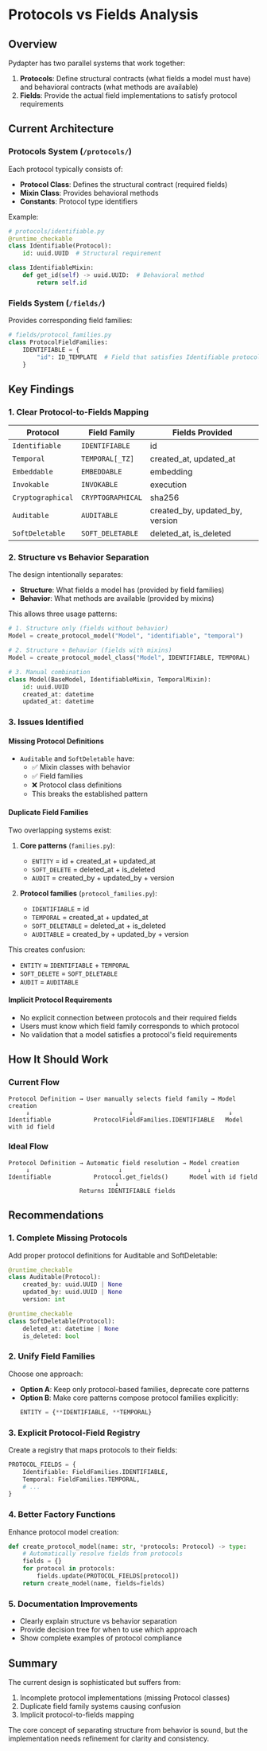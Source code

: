 # Protocols vs Fields Analysis

## Overview

Pydapter has two parallel systems that work together:
1. **Protocols**: Define structural contracts (what fields a model must have) and behavioral contracts (what methods are available)
2. **Fields**: Provide the actual field implementations to satisfy protocol requirements

## Current Architecture

### Protocols System (`/protocols/`)

Each protocol typically consists of:
- **Protocol Class**: Defines the structural contract (required fields)
- **Mixin Class**: Provides behavioral methods
- **Constants**: Protocol type identifiers

Example:
```python
# protocols/identifiable.py
@runtime_checkable
class Identifiable(Protocol):
    id: uuid.UUID  # Structural requirement

class IdentifiableMixin:
    def get_id(self) -> uuid.UUID:  # Behavioral method
        return self.id
```

### Fields System (`/fields/`)

Provides corresponding field families:
```python
# fields/protocol_families.py
class ProtocolFieldFamilies:
    IDENTIFIABLE = {
        "id": ID_TEMPLATE  # Field that satisfies Identifiable protocol
    }
```

## Key Findings

### 1. Clear Protocol-to-Fields Mapping

| Protocol | Field Family | Fields Provided |
|----------|--------------|-----------------|
| `Identifiable` | `IDENTIFIABLE` | id |
| `Temporal` | `TEMPORAL[_TZ]` | created_at, updated_at |
| `Embeddable` | `EMBEDDABLE` | embedding |
| `Invokable` | `INVOKABLE` | execution |
| `Cryptographical` | `CRYPTOGRAPHICAL` | sha256 |
| `Auditable` | `AUDITABLE` | created_by, updated_by, version |
| `SoftDeletable` | `SOFT_DELETABLE` | deleted_at, is_deleted |

### 2. Structure vs Behavior Separation

The design intentionally separates:
- **Structure**: What fields a model has (provided by field families)
- **Behavior**: What methods are available (provided by mixins)

This allows three usage patterns:

```python
# 1. Structure only (fields without behavior)
Model = create_protocol_model("Model", "identifiable", "temporal")

# 2. Structure + Behavior (fields with mixins)
Model = create_protocol_model_class("Model", IDENTIFIABLE, TEMPORAL)

# 3. Manual combination
class Model(BaseModel, IdentifiableMixin, TemporalMixin):
    id: uuid.UUID
    created_at: datetime
    updated_at: datetime
```

### 3. Issues Identified

#### Missing Protocol Definitions
- `Auditable` and `SoftDeletable` have:
  - ✅ Mixin classes with behavior
  - ✅ Field families
  - ❌ Protocol class definitions
  - This breaks the established pattern

#### Duplicate Field Families
Two overlapping systems exist:
1. **Core patterns** (`families.py`):
   - `ENTITY` = id + created_at + updated_at
   - `SOFT_DELETE` = deleted_at + is_deleted
   - `AUDIT` = created_by + updated_by + version

2. **Protocol families** (`protocol_families.py`):
   - `IDENTIFIABLE` = id
   - `TEMPORAL` = created_at + updated_at
   - `SOFT_DELETABLE` = deleted_at + is_deleted
   - `AUDITABLE` = created_by + updated_by + version

This creates confusion:
- `ENTITY` ≈ `IDENTIFIABLE` + `TEMPORAL`
- `SOFT_DELETE` = `SOFT_DELETABLE`
- `AUDIT` = `AUDITABLE`

#### Implicit Protocol Requirements
- No explicit connection between protocols and their required fields
- Users must know which field family corresponds to which protocol
- No validation that a model satisfies a protocol's field requirements

## How It Should Work

### Current Flow
```
Protocol Definition → User manually selects field family → Model creation
     ↓                            ↓                           ↓
Identifiable            ProtocolFieldFamilies.IDENTIFIABLE   Model with id field
```

### Ideal Flow
```
Protocol Definition → Automatic field resolution → Model creation
     ↓                         ↓                        ↓
Identifiable            Protocol.get_fields()      Model with id field
                              ↓
                    Returns IDENTIFIABLE fields
```

## Recommendations

### 1. Complete Missing Protocols
Add proper protocol definitions for Auditable and SoftDeletable:
```python
@runtime_checkable
class Auditable(Protocol):
    created_by: uuid.UUID | None
    updated_by: uuid.UUID | None
    version: int

@runtime_checkable
class SoftDeletable(Protocol):
    deleted_at: datetime | None
    is_deleted: bool
```

### 2. Unify Field Families
Choose one approach:
- **Option A**: Keep only protocol-based families, deprecate core patterns
- **Option B**: Make core patterns compose protocol families explicitly:
  ```python
  ENTITY = {**IDENTIFIABLE, **TEMPORAL}
  ```

### 3. Explicit Protocol-Field Registry
Create a registry that maps protocols to their fields:
```python
PROTOCOL_FIELDS = {
    Identifiable: FieldFamilies.IDENTIFIABLE,
    Temporal: FieldFamilies.TEMPORAL,
    # ...
}
```

### 4. Better Factory Functions
Enhance protocol model creation:
```python
def create_protocol_model(name: str, *protocols: Protocol) -> type:
    # Automatically resolve fields from protocols
    fields = {}
    for protocol in protocols:
        fields.update(PROTOCOL_FIELDS[protocol])
    return create_model(name, fields=fields)
```

### 5. Documentation Improvements
- Clearly explain structure vs behavior separation
- Provide decision tree for when to use which approach
- Show complete examples of protocol compliance

## Summary

The current design is sophisticated but suffers from:
1. Incomplete protocol implementations (missing Protocol classes)
2. Duplicate field family systems causing confusion
3. Implicit protocol-to-fields mapping

The core concept of separating structure from behavior is sound, but the implementation needs refinement for clarity and consistency.